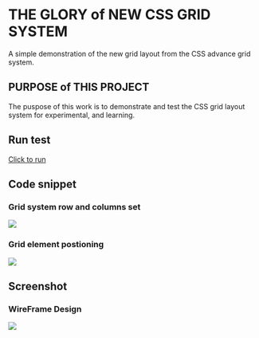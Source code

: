 # THE GLORY of NEW CSS GRID SYSTEM
A simple demonstration of the new grid layout from the CSS advance grid system.

## PURPOSE of THIS PROJECT
The puspose of this work is to demonstrate and test the CSS grid layout system for experimental, and learning.

## Run test
[Click to run](https://tvn9.github.io/glory-of-newgrid/)

## Code snippet
### Grid system row and columns set
![](img/newgrid01.jpg)

### Grid element postioning
![](img/newgrid02.jpg)

## Screenshot
### WireFrame Design
![](img/newgrid.jpg)

